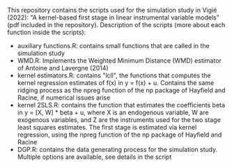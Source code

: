 This repository contains the scripts used for the simulation study in Vigié (2022): "A kernel-based first stage in linear instrumental variable models" (pdf included in the repository).
Description of the scripts (more about each function inside the scripts):
- auxiliary functions.R: contains small functions that are called in the simulation study
- WMD.R: Implements the Weighted Minimum Distance (WMD) estimator of Antoine and Lavergne (2014) 
- kernel estimators.R: contains "lcll", the functions that computes the kernel regression estimates of f(x) in y = f(x) + u. Contains the same ridging process as the npreg function of the np package of Hayfield and Racine, if numerical issues arise
- kernel 2SLS.R: contains the function that estimates the coefficients beta in y = [X, W] * beta + u, where X is an endogenous variable, W are exogenous variables, and Z are the instruments used for the two stage least squares estimates.
                 The first stage is estimated via kernel regression, using the npreg function of the np package of Hayfield and Racine
- DGP.R: contains the data generating process for the simulation study. Multiple options are available, see details in the script
